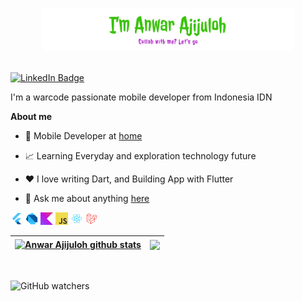 <p align="center"><a href="https://anwarajijuloh.github.io"><img width="80%" alt="Hello, I'm Anurag. I do open source!" src="./assets/myheader-readme.png" /></a></p>

<br />

<div id="badges">
  <a href="https://www.linkedin.com/in/anwaraji/">
    <img src="https://img.shields.io/badge/LinkedIn-blue?style=for-the-badge&logo=linkedin&logoColor=white" alt="LinkedIn Badge"/>
  </a>
</div>

I'm a warcode passionate mobile developer from Indonesia IDN

**About me**

- 💼 Mobile Developer at [home](#)

- 📈 Learning Everyday and exploration technology future

- ❤️ I love writing Dart, and Building App with Flutter

- 💬 Ask me about anything [here](https://github.com/anwarajijuloh/anwarajijuloh/issues)

<code><img height="20" alt="flutter" src="https://raw.githubusercontent.com/github/explore/80688e429a7d4ef2fca1e82350fe8e3517d3494d/topics/flutter/flutter.png"></code>
<code><img height="20" alt="dart" src="https://raw.githubusercontent.com/github/explore/80688e429a7d4ef2fca1e82350fe8e3517d3494d/topics/dart/dart.png"></code>
<code><img height="20" alt="kotlin" src="https://raw.githubusercontent.com/github/explore/80688e429a7d4ef2fca1e82350fe8e3517d3494d/topics/kotlin/kotlin.png"></code>
<code><img height="20" alt="javascript" src="https://raw.githubusercontent.com/github/explore/5c058a388828bb5fde0bcafd4bc867b5bb3f26f3/topics/javascript/javascript.png"></code>
<code><img height="20" alt="react" src="https://raw.githubusercontent.com/github/explore/80688e429a7d4ef2fca1e82350fe8e3517d3494d/topics/react/react.png"></code>
<code><img height="20" alt="laravel" src="https://raw.githubusercontent.com/github/explore/80688e429a7d4ef2fca1e82350fe8e3517d3494d/topics/laravel/laravel.png"></code>

| <a href="https://github.com/anuraghazra/github-readme-stats"><img align="center" src="https://github-readme-stats.vercel.app/api?username=anwarajijuloh&show_icons=true&include_all_commits=true&theme=buefy&hide_border=true" alt="Anwar Ajijuloh github stats" /></a> | <a href="https://github.com/anuraghazra/github-readme-stats"><img align="center" src="https://github-readme-stats.vercel.app/api/top-langs/?username=anwarajijuloh&layout=compact&theme=buefy&hide_border=true" /></a> |
| ------------- | ------------- |


<br />

![GitHub watchers](https://img.shields.io/github/watchers/anwarajijuloh/anwarajijuloh)
